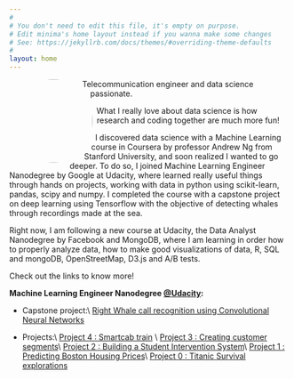 ```yaml
---
#
# You don't need to edit this file, it's empty on purpose.
# Edit minima's home layout instead if you wanna make some changes
# See: https://jekyllrb.com/docs/themes/#overriding-theme-defaults
#
layout: home
---
```


<img class="profile-img" src="../img/photo_small.jpg">

<style>
.profile-img{
	shape-outside: circle(50%);
	clip-path: circle(50%);
	height: 150px;
	width:150px; 
	border-radius: 50%;
	float:left;
	padding-right: 10px;
}
</style>


Telecommunication engineer and data science passionate.


What I really love about data science is how research and coding together are much more fun! 

I discovered data science with a Machine Learning course in Coursera by professor Andrew Ng from Stanford University, and soon realized I wanted to go deeper. To do so, I joined Machine Learning Engineer Nanodegree by Google at Udacity, where learned really useful things through hands on projects, working with data in python using scikit-learn, pandas, scipy and numpy.  I completed the course with a capstone project on deep learning using Tensorflow with the objective of detecting whales through recordings made at the sea.

Right now, I am following a new course at Udacity, the Data Analyst Nanodegree by Facebook and MongoDB, where I am learning in order how to properly analyze data, how to make good visualizations of data, R, SQL and mongoDB, OpenStreetMap, D3.js and A/B tests.

Check out the links to know more!


**Machine Learning Engineer Nanodegree [@Udacity](https://www.udacity.com/course/machine-learning-engineer-nanodegree--nd009):**

- Capstone project:\\
[Right Whale call recognition using Convolutional Neural Networks](/capstone_mabelvj/)

- Projects:\\
[Project 4 : Smartcab train](https://github.com/mabelvj/MLNP/blob/master/P4_smartcab/smartcab_report.ipynb) \\
[Project 3 : Creating customer segments](https://github.com/mabelvj/MLNP/blob/master/P3_creating_customer_segments/customer_segments.ipynb)\\
[Project 2 : Building a Student Intervention System](https://github.com/mabelvj/MLNP/blob/master/P2_student_intervention/student_intervention.ipynb)\\
[Project 1 : Predicting Boston Housing Prices](https://github.com/mabelvj/MLNP/blob/master/P1_boston_housing/boston_housing.ipynb)\\
[Project 0 : Titanic Survival explorations](https://github.com/mabelvj/MLNP/blob/master/P0_titanic/Titanic_Survival_Exploration.ipynb)
